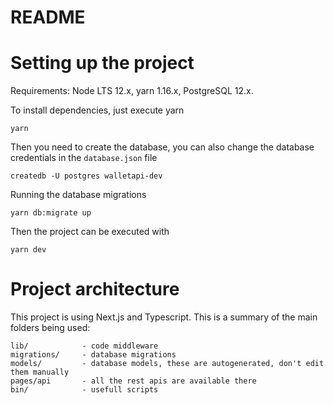 # README

# Setting up the project


Requirements: Node LTS 12.x, yarn 1.16.x, PostgreSQL 12.x.

To install dependencies, just execute yarn

```
yarn
```

Then you need to create the database, you can also change the database credentials in the ```database.json``` file

```
createdb -U postgres walletapi-dev
```

Running the database migrations

```
yarn db:migrate up
```

Then the project can be executed with

```
yarn dev
```

# Project architecture

This project is using Next.js and Typescript. This is a summary of the main folders being used:

```
lib/            - code middleware
migrations/     - database migrations
models/         - database models, these are autogenerated, don't edit them manually
pages/api       - all the rest apis are available there
bin/            - usefull scripts
```
